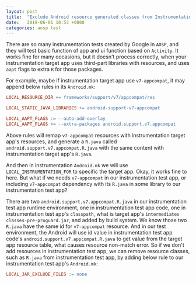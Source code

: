 ```yaml
---
layout: post
title:  "Exclude Android resource generated classes from Instrumentation target makefile"
date:   2019-06-01 10:53 +0800
categories: aosp test
---
```


There are so many instrumentation tests created by Google in `AOSP`, and they will test basic function of app and ui function based on `Activity`. It works fine for many occasions, but it doesn't process correctly, when your instrumentation target app uses third-part libraries with resources, and uses `aapt` flags to extra `R` for those packages.

For example, maybe if instrumentation target app use `v7-appcompat`, it may append below rules in its `Android.mk`:

```Makefile
LOCAL_RESOURCE_DIR += frameworks/support/v7/appcompat/res

LOCAL_STATIC_JAVA_LIBRARIES += android-support-v7-appcompat

LOCAL_AAPT_FLAGS := --auto-add-overlay
LOCAL_AAPT_FLAGS += --extra-packages android.support.v7.appcompat
```

Above rules will remap `v7-appcompat` resources with instrumentation target app's resources, and generate a `R.java` called `android.support.v7.appcompat.R.java` with the same content with instrumentation target app's `R.java`.

And then in instrumentation `Android.mk` we will use `LOCAL_INSTRUMENTATION_FOR` to specific the target app. Okay, it works fine to here. But what if we needs `v7-appcompat` in our instrumentation test app, or including `v7-appcompat` dependency with its `R.java` in some library to our instrumentation test app?

There are two `android.support.v7.appcompat.R.java` in our instrumentation test app runtime environment, one in instrumentation test app code, one in instrumentation test app's `classpath`, what is target app's `intermediates` `classes-pre-proguard.jar`, and added by build system. We know those two `R.java` have the same id for `v7-appcompat` resource. And in our test environment, the Android will use id value in instrumentation test app code's `android.support.v7.appcompat.R.java` to get value from the target app resource table, what causes resource non-match error. So if we don't add resources in instrumentation test app, we can remove resource classes, such as `R.java` from instrumentation test app, by adding below rule to our instrumentation test app's `Android.mk`:

```Makefile
LOCAL_JAR_EXCLUDE_FILES := none
```
